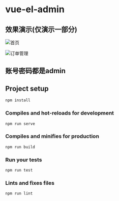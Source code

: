 # vue-el-admin

## 效果演示(仅演示一部分)

![首页](http://cdn.liweihao.cn/image/blog/20200303105216.png)

![订单管理](http://cdn.liweihao.cn/image/blog/20200303105353.png)

## 账号密码都是admin

## Project setup

```
npm install
```

### Compiles and hot-reloads for development
```
npm run serve
```

### Compiles and minifies for production
```
npm run build
```

### Run your tests
```
npm run test
```

### Lints and fixes files
```
npm run lint
```


